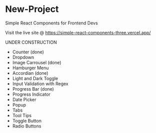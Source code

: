 # New-Project

Simple React Components for Frontend Devs

Visit the live site @ https://simple-react-components-three.vercel.app/

UNDER CONSTRUCTION

- Counter (done)
- Dropdown
- Image Carrousel (done)
- Hamburger Menu
- Accordian (done)
- Light and Dark Toggle
- Input Validation with Regex
- Progress Bar (done)
- Progress Indicator
- Date Picker
- Popup
- Tabs
- Tool Tips
- Toggle Button
- Radio Buttons
